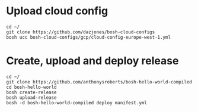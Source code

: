 # Upload cloud config
```
cd ~/
git clone https://github.com/dazjones/bosh-cloud-configs
bosh ucc bosh-cloud-configs/gcp/cloud-config-europe-west-1.yml
```

# Create, upload and deploy release
```
cd ~/
git clone https://github.com/anthonysroberts/bosh-hello-world-compiled
cd bosh-hello-world
bosh create-release
bosh upload-release
bosh -d bosh-hello-world-compiled deploy manifest.yml
```
